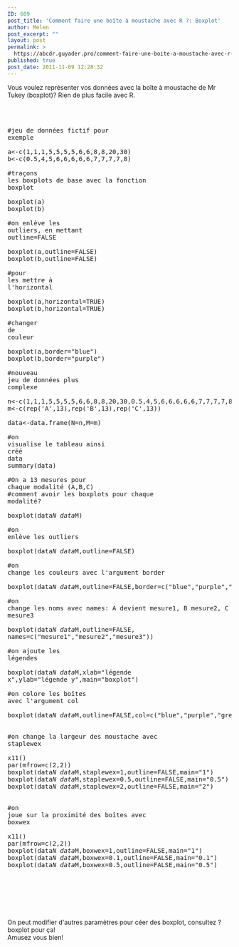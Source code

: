 ```yaml
---
ID: 609
post_title: 'Comment faire une boîte à moustache avec R ?: Boxplot'
author: Melen
post_excerpt: ""
layout: post
permalink: >
  https://abcdr.guyader.pro/comment-faire-une-boite-a-moustache-avec-r-boxplot/
published: true
post_date: 2011-11-09 12:28:32
---
```

Vous voulez représenter vos données avec la boîte à moustache de Mr Tukey (boxplot)? Rien de plus facile avec R.<br /><br /> <pre lang='rsplus'><br /><br />#jeu de données fictif pour exemple<br /><br />a&lt;-c(1,1,1,5,5,5,5,6,6,8,8,20,30)<br />b&lt;-c(0.5,4,5,6,6,6,6,6,7,7,7,7,8)<br /><br />#traçons les boxplots de base avec la fonction boxplot<br /><br />boxplot(a)<br />boxplot(b)<br /><br />#on enlève les outliers, en mettant outline=FALSE<br /><br />boxplot(a,outline=FALSE)<br />boxplot(b,outline=FALSE)<br /><br />#pour les mettre à l'horizontal<br /><br />boxplot(a,horizontal=TRUE)<br />boxplot(b,horizontal=TRUE)<br /><br />#changer de couleur<br /><br />boxplot(a,border="blue")<br />boxplot(b,border="purple")<br /><br />#nouveau jeu de données plus complexe<br /><br />n&lt;-c(1,1,1,5,5,5,5,6,6,8,8,20,30,0.5,4,5,6,6,6,6,6,7,7,7,7,8,3,5,8,8,8,8,8,9,9,9,9,11,12)<br />m&lt;-c(rep('A',13),rep('B',13),rep('C',13))<br /><br />data&lt;-data.frame(N=n,M=m)<br /><br />#on visualise le tableau ainsi créé<br />data<br />summary(data)<br /><br />#On a 13 mesures pour chaque modalité (A,B,C)<br />#comment avoir les boxplots pour chaque modalité?<br /><br />boxplot(data$N~data$M)<br /><br />#on enlève les outliers <br /><br />boxplot(data$N~data$M,outline=FALSE)<br /><br />#on change les couleurs avec l'argument border<br /><br />boxplot(data$N~data$M,outline=FALSE,border=c("blue","purple","green"))<br /><br />#on change les noms avec names: A devient mesure1, B mesure2, C mesure3<br /><br />boxplot(data$N~data$M,outline=FALSE, names=c("mesure1","mesure2","mesure3"))<br /><br />#on ajoute les légendes<br /><br />boxplot(data$N~data$M,xlab="légende x",ylab="légende y",main="boxplot")<br /><br />#on colore les boîtes avec l'argument col<br /><br />boxplot(data$N~data$M,outline=FALSE,col=c("blue","purple","green"))<br /><br /> #on change la largeur des moustache avec staplewex<br /><br />x11()<br />par(mfrow=c(2,2))<br />boxplot(data$N~data$M,staplewex=1,outline=FALSE,main="1")<br />boxplot(data$N~data$M,staplewex=0.5,outline=FALSE,main="0.5")<br />boxplot(data$N~data$M,staplewex=2,outline=FALSE,main="2")<br /> <br /> <br />#on joue sur la proximité des boîtes avec boxwex<br /><br />x11()<br />par(mfrow=c(2,2))<br />boxplot(data$N~data$M,boxwex=1,outline=FALSE,main="1")<br />boxplot(data$N~data$M,boxwex=0.1,outline=FALSE,main="0.1")<br />boxplot(data$N~data$M,boxwex=0.5,outline=FALSE,main="0.5")<br /><br /> <br /><br /></pre> <br /><br />On peut modifier d'autres paramètres pour céer des boxplot, consultez ?boxplot pour ça!<br />Amusez vous bien!